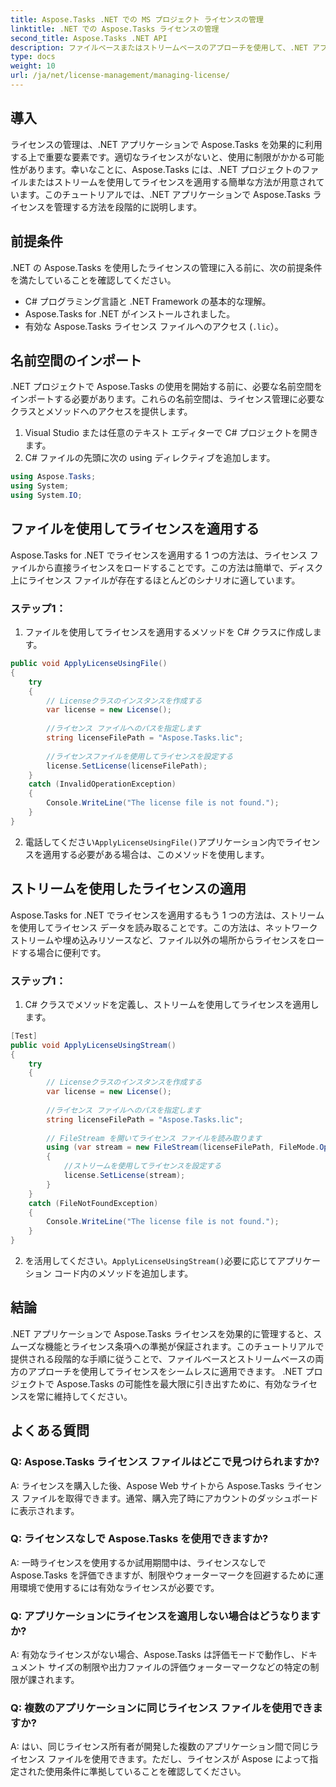 ```yaml
---
title: Aspose.Tasks .NET での MS プロジェクト ライセンスの管理
linktitle: .NET での Aspose.Tasks ライセンスの管理
second_title: Aspose.Tasks .NET API
description: ファイルベースまたはストリームベースのアプローチを使用して、.NET アプリケーションで Aspose.Tasks ライセンスをシームレスに管理する方法を学びます。
type: docs
weight: 10
url: /ja/net/license-management/managing-license/
---
```

## 導入
ライセンスの管理は、.NET アプリケーションで Aspose.Tasks を効果的に利用する上で重要な要素です。適切なライセンスがないと、使用に制限がかかる可能性があります。幸いなことに、Aspose.Tasks には、.NET プロジェクトのファイルまたはストリームを使用してライセンスを適用する簡単な方法が用意されています。このチュートリアルでは、.NET アプリケーションで Aspose.Tasks ライセンスを管理する方法を段階的に説明します。
## 前提条件
.NET の Aspose.Tasks を使用したライセンスの管理に入る前に、次の前提条件を満たしていることを確認してください。
- C# プログラミング言語と .NET Framework の基本的な理解。
- Aspose.Tasks for .NET がインストールされました。
- 有効な Aspose.Tasks ライセンス ファイルへのアクセス (`.lic`）。
## 名前空間のインポート
.NET プロジェクトで Aspose.Tasks の使用を開始する前に、必要な名前空間をインポートする必要があります。これらの名前空間は、ライセンス管理に必要なクラスとメソッドへのアクセスを提供します。

1. Visual Studio または任意のテキスト エディターで C# プロジェクトを開きます。
2. C# ファイルの先頭に次の using ディレクティブを追加します。
```csharp
using Aspose.Tasks;
using System;
using System.IO;

```
## ファイルを使用してライセンスを適用する
Aspose.Tasks for .NET でライセンスを適用する 1 つの方法は、ライセンス ファイルから直接ライセンスをロードすることです。この方法は簡単で、ディスク上にライセンス ファイルが存在するほとんどのシナリオに適しています。
### ステップ1：
1. ファイルを使用してライセンスを適用するメソッドを C# クラスに作成します。
```csharp
public void ApplyLicenseUsingFile()
{
    try
    {
        // Licenseクラスのインスタンスを作成する
        var license = new License();
        
        //ライセンス ファイルへのパスを指定します
        string licenseFilePath = "Aspose.Tasks.lic";
        
        //ライセンスファイルを使用してライセンスを設定する
        license.SetLicense(licenseFilePath);
    }
    catch (InvalidOperationException)
    {
        Console.WriteLine("The license file is not found.");
    }
}
```
2. 電話してください`ApplyLicenseUsingFile()`アプリケーション内でライセンスを適用する必要がある場合は、このメソッドを使用します。
## ストリームを使用したライセンスの適用
Aspose.Tasks for .NET でライセンスを適用するもう 1 つの方法は、ストリームを使用してライセンス データを読み取ることです。この方法は、ネットワーク ストリームや埋め込みリソースなど、ファイル以外の場所からライセンスをロードする場合に便利です。
### ステップ1：
1. C# クラスでメソッドを定義し、ストリームを使用してライセンスを適用します。
```csharp
[Test]
public void ApplyLicenseUsingStream()
{
    try
    {
        // Licenseクラスのインスタンスを作成する
        var license = new License();
        
        //ライセンス ファイルへのパスを指定します
        string licenseFilePath = "Aspose.Tasks.lic";
        
        // FileStream を開いてライセンス ファイルを読み取ります
        using (var stream = new FileStream(licenseFilePath, FileMode.Open))
        {
            //ストリームを使用してライセンスを設定する
            license.SetLicense(stream);
        }
    }
    catch (FileNotFoundException)
    {
        Console.WriteLine("The license file is not found.");
    }
}
```
2. を活用してください。`ApplyLicenseUsingStream()`必要に応じてアプリケーション コード内のメソッドを追加します。
## 結論
.NET アプリケーションで Aspose.Tasks ライセンスを効果的に管理すると、スムーズな機能とライセンス条項への準拠が保証されます。このチュートリアルで提供される段階的な手順に従うことで、ファイルベースとストリームベースの両方のアプローチを使用してライセンスをシームレスに適用できます。 .NET プロジェクトで Aspose.Tasks の可能性を最大限に引き出すために、有効なライセンスを常に維持してください。
## よくある質問
### Q: Aspose.Tasks ライセンス ファイルはどこで見つけられますか?

A: ライセンスを購入した後、Aspose Web サイトから Aspose.Tasks ライセンス ファイルを取得できます。通常、購入完了時にアカウントのダッシュボードに表示されます。

### Q: ライセンスなしで Aspose.Tasks を使用できますか?

A: 一時ライセンスを使用するか試用期間中は、ライセンスなしで Aspose.Tasks を評価できますが、制限やウォーターマークを回避するために運用環境で使用するには有効なライセンスが必要です。

### Q: アプリケーションにライセンスを適用しない場合はどうなりますか?

A: 有効なライセンスがない場合、Aspose.Tasks は評価モードで動作し、ドキュメント サイズの制限や出力ファイルの評価ウォーターマークなどの特定の制限が課されます。

### Q: 複数のアプリケーションに同じライセンス ファイルを使用できますか?

A: はい、同じライセンス所有者が開発した複数のアプリケーション間で同じライセンス ファイルを使用できます。ただし、ライセンスが Aspose によって指定された使用条件に準拠していることを確認してください。